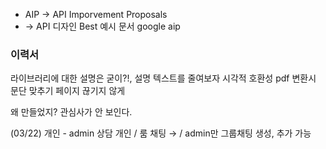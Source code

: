 - AIP -> API Imporvement Proposals
- -> API 디자인 Best 예시 문서 google aip

### 이력서 
라이브러리에 대한 설명은 굳이?!, 설명 텍스트를 줄여보자
시각적 호환성 pdf 변환시 문단 맞추기 페이지 끊기지 않게

왜 만들었지?
관심사가 안 보인다.

(03/22)
개인 - admin 상담
개인 / 룸 채팅 → / admin만 그룹채팅 생성, 추가 가능